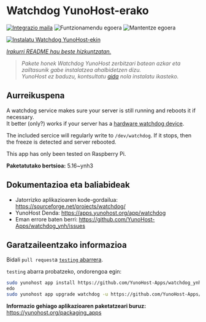 <!--
Ohart ongi: README hau automatikoki sortu da <https://github.com/YunoHost/apps/tree/master/tools/readme_generator>ri esker
EZ editatu eskuz.
-->

# Watchdog YunoHost-erako

[![Integrazio maila](https://dash.yunohost.org/integration/watchdog.svg)](https://ci-apps.yunohost.org/ci/apps/watchdog/) ![Funtzionamendu egoera](https://ci-apps.yunohost.org/ci/badges/watchdog.status.svg) ![Mantentze egoera](https://ci-apps.yunohost.org/ci/badges/watchdog.maintain.svg)

[![Instalatu Watchdog YunoHost-ekin](https://install-app.yunohost.org/install-with-yunohost.svg)](https://install-app.yunohost.org/?app=watchdog)

*[Irakurri README hau beste hizkuntzatan.](./ALL_README.md)*

> *Pakete honek Watchdog YunoHost zerbitzari batean azkar eta zailtasunik gabe instalatzea ahalbidetzen dizu.*  
> *YunoHost ez baduzu, kontsultatu [gida](https://yunohost.org/install) nola instalatu ikasteko.*

## Aurreikuspena

A watchdog service makes sure your server is still running and reboots it if necessary.  
It better (only?) works if your server has a [hardware watchdog device](https://en.wikipedia.org/wiki/Watchdog_timer).

The included sercice will regularly write to `/dev/watchdog`. If it stops, then the freeze is detected and server rebooted.

This app has only been tested on Raspberry Pi.


**Paketatutako bertsioa:** 5.16~ynh3
## Dokumentazioa eta baliabideak

- Jatorrizko aplikazioaren kode-gordailua: <https://sourceforge.net/projects/watchdog/>
- YunoHost Denda: <https://apps.yunohost.org/app/watchdog>
- Eman errore baten berri: <https://github.com/YunoHost-Apps/watchdog_ynh/issues>

## Garatzaileentzako informazioa

Bidali `pull request`a [`testing` abarrera](https://github.com/YunoHost-Apps/watchdog_ynh/tree/testing).

`testing` abarra probatzeko, ondorengoa egin:

```bash
sudo yunohost app install https://github.com/YunoHost-Apps/watchdog_ynh/tree/testing --debug
edo
sudo yunohost app upgrade watchdog -u https://github.com/YunoHost-Apps/watchdog_ynh/tree/testing --debug
```

**Informazio gehiago aplikazioaren paketatzeari buruz:** <https://yunohost.org/packaging_apps>
